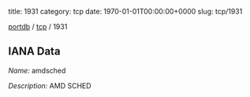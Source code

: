 title: 1931
category: tcp
date: 1970-01-01T00:00:00+0000
slug: tcp/1931

[portdb](/) / [tcp](/category/tcp.html) / 1931


## IANA Data

_Name:_ amdsched

_Description:_ AMD SCHED

